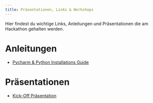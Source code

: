 ```yaml
---
title: Präsentationen, Links & Workshops
---
```


Hier findest du wichtige Links, Anleitungen und Präsentationen die am Hackathon gehalten werden.

# Anleitungen

* [Pycharm & Python Installations Guide](/guide.pdf)

# Präsentationen

* [Kick-Off Präsentation](./kickoff/kickoff.html)